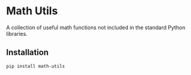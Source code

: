 # Math Utils

A collection of useful math functions not included in the standard Python libraries.

## Installation

```sh
pip install math-utils